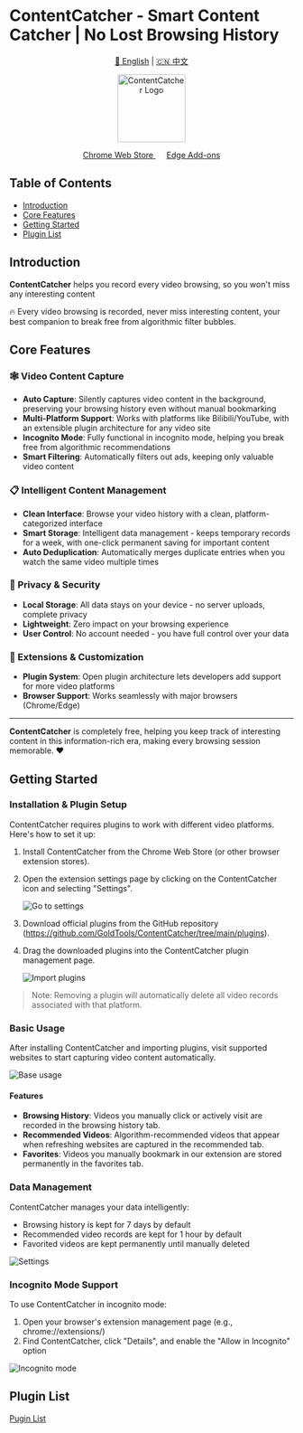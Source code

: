 # ContentCatcher - Smart Content Catcher | No Lost Browsing History

<div align="center">

[🌟 English](README.md) | [🇨🇳 中文](README_CN.md) 

<img src="./assets/logo.png" alt="ContentCatcher Logo" width="120"/>

<p align="center">
  <a href="https://chrome.google.com/webstore/detail/hdicimgeggokokkjfcamkegbpbcebogd">
    Chrome Web Store
  </a>
  &nbsp;&nbsp;&nbsp;&nbsp;
  <a href="https://microsoftedge.microsoft.com/addons/detail/giofekcbjmconbpfnogaonlebjecnael">
    Edge Add-ons
  </a>
</p>
</div>

## Table of Contents

- [Introduction](#introduction)
- [Core Features](#core-features)
- [Getting Started](#getting-started)
- [Plugin List](#plugin-list)

## Introduction

**ContentCatcher** helps you record every video browsing, so you won't miss any interesting content

🔥 Every video browsing is recorded, never miss interesting content, your best companion to break free from algorithmic filter bubbles.

## Core Features

### 🕸️ Video Content Capture
- **Auto Capture**: Silently captures video content in the background, preserving your browsing history even without manual bookmarking
- **Multi-Platform Support**: Works with platforms like Bilibili/YouTube, with an extensible plugin architecture for any video site
- **Incognito Mode**: Fully functional in incognito mode, helping you break free from algorithmic recommendations
- **Smart Filtering**: Automatically filters out ads, keeping only valuable video content

### 📋 Intelligent Content Management
- **Clean Interface**: Browse your video history with a clean, platform-categorized interface
- **Smart Storage**: Intelligent data management - keeps temporary records for a week, with one-click permanent saving for important content
- **Auto Deduplication**: Automatically merges duplicate entries when you watch the same video multiple times

### 🔐 Privacy & Security
- **Local Storage**: All data stays on your device - no server uploads, complete privacy
- **Lightweight**: Zero impact on your browsing experience
- **User Control**: No account needed - you have full control over your data

### 🧩 Extensions & Customization
- **Plugin System**: Open plugin architecture lets developers add support for more video platforms
- **Browser Support**: Works seamlessly with major browsers (Chrome/Edge)

---

**ContentCatcher** is completely free, helping you keep track of interesting content in this information-rich era, making every browsing session memorable. ❤️

## Getting Started

### Installation & Plugin Setup
ContentCatcher requires plugins to work with different video platforms. Here's how to set it up:

1. Install ContentCatcher from the Chrome Web Store (or other browser extension stores).
2. Open the extension settings page by clicking on the ContentCatcher icon and selecting "Settings".
   
   ![Go to settings](./assets/gotosetting_en.png)

3. Download official plugins from the GitHub repository (https://github.com/GoldTools/ContentCatcher/tree/main/plugins).
4. Drag the downloaded plugins into the ContentCatcher plugin management page.
   
   ![Import plugins](./assets/import_en.png)

> Note: Removing a plugin will automatically delete all video records associated with that platform.

### Basic Usage
After installing ContentCatcher and importing plugins, visit supported websites to start capturing video content automatically.

![Base usage](./assets/usage_en.png)

#### Features
- **Browsing History**: Videos you manually click or actively visit are recorded in the browsing history tab.
- **Recommended Videos**: Algorithm-recommended videos that appear when refreshing websites are captured in the recommended tab.
- **Favorites**: Videos you manually bookmark in our extension are stored permanently in the favorites tab.

### Data Management
ContentCatcher manages your data intelligently:
- Browsing history is kept for 7 days by default
- Recommended video records are kept for 1 hour by default
- Favorited videos are kept permanently until manually deleted

![Settings](./assets/settings_en.png)

### Incognito Mode Support
To use ContentCatcher in incognito mode:
1. Open your browser's extension management page (e.g., chrome://extensions/)
2. Find ContentCatcher, click "Details", and enable the "Allow in Incognito" option

![Incognito mode](./assets/incognito_en.png)

## Plugin List
[Pugin List](./plugins/README.md)